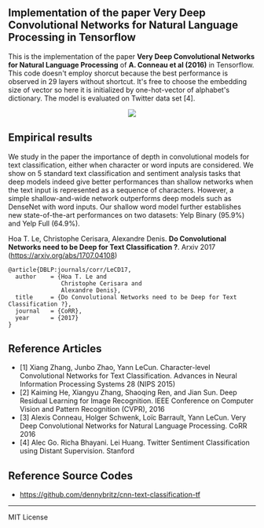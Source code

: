 ## Implementation of the paper Very Deep Convolutional Networks for Natural Language Processing in Tensorflow 

This is the implementation of the paper **Very Deep Convolutional Networks for Natural Language Processing** of **A. Conneau et al (2016)** in Tensorflow. This code doesn't employ shorcut because the best performance is observed in 29 layers without shortcut. It's free to choose the embedding size of vector so here it is initialized by one-hot-vector of alphabet's dictionary. The model is evaluated on Twitter data set [4].

<p align="center">
  <img src="https://github.com/lethienhoa/Very-Deep-Convolutional-Networks-for-Natural-Language-Processing/blob/master/Selection_042.png?raw=true" />
</p>

## Empirical results

We study in the paper the importance of depth in convolutional models for text classification, either when character or word inputs are considered. We show on 5 standard text classification and sentiment analysis tasks that deep models indeed give better performances than shallow networks when the text input is represented as a sequence of characters. However, a simple shallow-and-wide network outperforms deep models such as DenseNet with word inputs. Our shallow word model further establishes new state-of-the-art performances on two datasets: Yelp Binary (95.9\%) and Yelp Full (64.9\%). 

Hoa T. Le, Christophe Cerisara, Alexandre Denis. **Do Convolutional Networks need to be Deep for Text Classification ?**. Arxiv 2017 (https://arxiv.org/abs/1707.04108)

    @article{DBLP:journals/corr/LeCD17,
      author    = {Hoa T. Le and
                   Christophe Cerisara and
                   Alexandre Denis},               
      title     = {Do Convolutional Networks need to be Deep for Text Classification ?},  
      journal   = {CoRR},  
      year      = {2017}  
    }

## Reference Articles

- [1] Xiang Zhang, Junbo Zhao, Yann LeCun. Character-level Convolutional Networks for Text Classification. Advances in Neural Information Processing Systems 28 (NIPS 2015)
- [2] Kaiming He, Xiangyu Zhang, Shaoqing Ren, and Jian Sun. Deep Residual Learning for Image Recognition. IEEE Conference on Computer Vision and Pattern Recognition (CVPR), 2016
- [3] Alexis Conneau, Holger Schwenk, Loïc Barrault, Yann LeCun. Very Deep Convolutional Networks for Natural Language Processing. CoRR 2016
- [4] Alec Go. Richa Bhayani. Lei Huang. Twitter Sentiment Classification using Distant Supervision. Stanford

## Reference Source Codes

- https://github.com/dennybritz/cnn-text-classification-tf

--------------
MIT License
